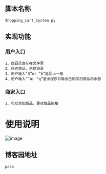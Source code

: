## 脚本名称
    Shopping_cart_system.py
## 实现功能
### 用户入口
    1、商品信息存在文件里
    2、已购商品，余额记录
    3、用户输入“B”or “b”返回上一级
    4、用户输入“”or “q”退出程序并输出已购买的商品和余额
### 商家入口
    1、可以添加商品，更改商品价格
    
# 使用说明
![image](../image/使用说明.gif)
## 博客园地址
    pass
